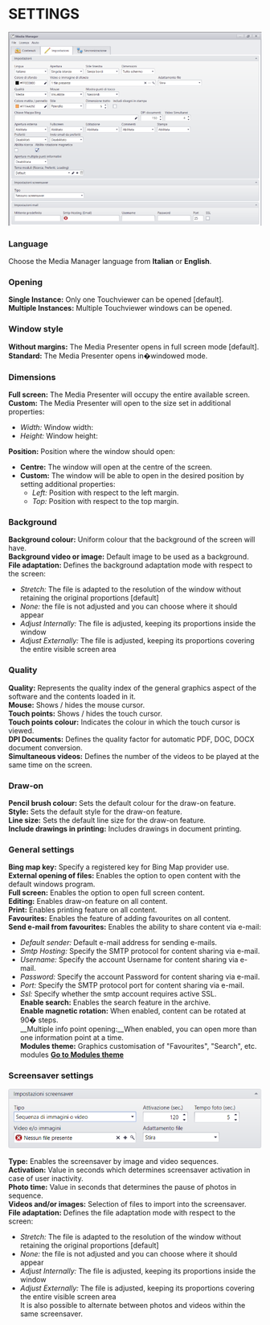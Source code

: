 # SETTINGS
![](/img/mediamanager_settings_1.png)

### Language
Choose the Media Manager language from __Italian__ or __English__.

### Opening
__Single Instance:__ Only one Touchviewer can be opened [default].<br>
__Multiple Instances:__ Multiple Touchviewer windows can be opened.

### Window style
__Without margins:__ The Media Presenter opens in full screen mode [default].<br>
__Standard:__ The Media Presenter opens in�windowed mode.

### Dimensions
__Full screen:__ The Media Presenter will occupy the entire available screen.<br>
__Custom:__ The Media Presenter will open to the size set in additional properties:<br>
- _Width:_ Window width:<br>
- _Height:_ Window height:<br>

__Position:__ Position where the window should open:<br>
- __Centre:__ The window will open at the centre of the screen.<br>
- __Custom:__ The window will be able to open in the desired position by setting additional properties:<br>
  - _Left:_ Position with respect to the left margin.<br>
  - _Top:_ Position with respect to the top margin.

### Background
__Background colour:__ Uniform colour that the background of the screen will have.<br>
__Background video or image:__ Default image to be used as a background.<br>
__File adaptation:__ Defines the background adaptation mode with respect to the screen:<br>
  - _Stretch:_ The file is adapted to the resolution of the window without retaining the original proportions [default]<br>
  - _None:_ the file is not adjusted and you can choose where it should appear<br>
  - _Adjust Internally:_ The file is adjusted, keeping its proportions inside the window<br>
  - _Adjust Externally:_ The file is adjusted, keeping its proportions covering the entire visible screen area

### Quality
__Quality:__ Represents the quality index of the general graphics aspect of the software and the contents loaded in it.<br>
__Mouse:__ Shows / hides the mouse cursor.<br>
__Touch points:__ Shows / hides the touch cursor.<br>
__Touch points colour:__ Indicates the colour in which the touch cursor is viewed.<br>
__DPI Documents:__ Defines the quality factor for automatic PDF, DOC, DOCX document conversion.<br>
__Simultaneous videos:__ Defines the number of the videos to be played at the same time on the screen.

### Draw-on
__Pencil brush colour:__ Sets the default colour for the draw-on feature.<br>
__Style:__ Sets the default style for the draw-on feature.<br>
__Line size:__ Sets the default line size for the draw-on feature.<br>
__Include drawings in printing:__ Includes drawings in document printing.

### General settings
__Bing map key:__ Specify a registered key for Bing Map provider use.<br>
__External opening of files:__ Enables the option to open content with the default windows program.<br>
__Full screen:__ Enables the option to open full screen content.<br>
__Editing:__ Enables draw-on feature on all content.<br>
__Print:__ Enables printing feature on all content.<br>
__Favourites:__ Enables the feature of adding favourites on all content.<br>
__Send e-mail from favourites:__ Enables the ability to share content via e-mail:<br>
- _Default sender:_ Default e-mail address for sending e-mails.<br>
- _Smtp Hosting:_ Specify the SMTP protocol for content sharing via e-mail.<br>
- _Username:_ Specify the account Username for content sharing via e-mail.<br>
- _Password:_ Specify the account Password for content sharing via e-mail.<br>
- _Port:_ Specify the SMTP protocol port for content sharing via e-mail.<br>
- _Ssl:_ Specify whether the smtp account requires active SSL.<br>
__Enable search:__ Enables the search feature in the archive.<br>
__Enable magnetic rotation:__ When enabled, content can be rotated at 90� steps.<br>
__Multiple info point opening:__When enabled, you can open more than one information point at a time.<br>
__Modules theme:__ Graphics customisation of "Favourites", "Search", etc. modules [__Go to Modules theme__](/en/2.16/media-manager/themes/theme-module.md)

### Screensaver settings
![](/img/screensaver.png)

__Type:__ Enables the screensaver by image and video sequences.<br>
__Activation:__ Value in seconds which determines screensaver activation in case of user inactivity.<br>
__Photo time:__ Value in seconds that determines the pause of photos in sequence.<br>
__Videos and/or images:__ Selection of files to import into the screensaver.<br>
__File adaptation:__ Defines the file adaptation mode with respect to the screen:<br>
  - _Stretch:_ The file is adapted to the resolution of the window without retaining the original proportions [default]<br>
  - _None:_ the file is not adjusted and you can choose where it should appear<br>
  - _Adjust Internally:_ The file is adjusted, keeping its proportions inside the window<br>
  - _Adjust Externally:_ The file is adjusted, keeping its proportions covering the entire visible screen area<br>
It is also possible to alternate between photos and videos within the same screensaver.
